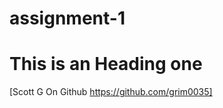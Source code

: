 assignment-1
===========
# This is an Heading one



[Scott G On Github https://github.com/grim0035]
